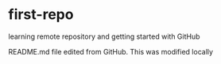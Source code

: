 # first-repo
learning remote repository and getting started with GitHub

README.md file edited from GitHub. This was modified locally
